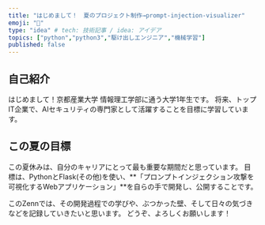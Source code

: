 ```yaml
---
title: "はじめまして！　夏のプロジェクト制作→prompt-injection-visualizer"
emoji: "🚀"
type: "idea" # tech: 技術記事 / idea: アイデア
topics: ["python","python3","駆け出しエンジニア","機械学習"]
published: false
---
```

## 自己紹介
はじめまして！京都産業大学 情報理工学部に通う大学1年生です。
将来、トップIT企業で、AIセキュリティの専門家として活躍することを目標に学習しています。

## この夏の目標
この夏休みは、自分のキャリアにとって最も重要な期間だと思っています。
目標は、PythonとFlask(その他)を使い、**「プロンプトインジェクション攻撃を可視化するWebアプリケーション」**を自らの手で開発し、公開することです。

このZennでは、その開発過程での学びや、ぶつかった壁、そして日々の気づきなどを記録していきたいと思います。
どうぞ、よろしくお願いします！
